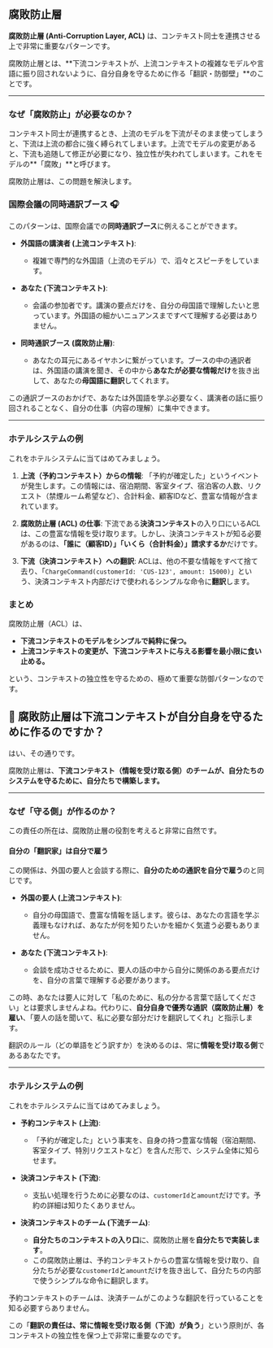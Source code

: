 ## 腐敗防止層

**腐敗防止層 (Anti-Corruption Layer, ACL)** は、コンテキスト同士を連携させる上で非常に重要なパターンです。

腐敗防止層とは、**下流コンテキストが、上流コンテキストの複雑なモデルや言語に振り回されないように、自分自身を守るために作る「翻訳・防御壁」**のことです。

***
### なぜ「腐敗防止」が必要なのか？

コンテキスト同士が連携するとき、上流のモデルを下流がそのまま使ってしまうと、下流は上流の都合に強く縛られてしまいます。上流でモデルの変更があると、下流も追随して修正が必要になり、独立性が失われてしまいます。これをモデルの**「腐敗」**と呼びます。

腐敗防止層は、この問題を解決します。

### 国際会議の同時通訳ブース 🎧



このパターンは、国際会議での**同時通訳ブース**に例えることができます。

* **外国語の講演者 (上流コンテキスト)**:
    * 複雑で専門的な外国語（上流のモデル）で、滔々とスピーチをしています。

* **あなた (下流コンテキスト)**:
    * 会議の参加者です。講演の要点だけを、自分の母国語で理解したいと思っています。外国語の細かいニュアンスまですべて理解する必要はありません。

* **同時通訳ブース (腐敗防止層)**:
    * あなたの耳元にあるイヤホンに繋がっています。ブースの中の通訳者は、外国語の講演を聞き、その中から**あなたが必要な情報だけ**を抜き出して、あなたの**母国語に翻訳**してくれます。

この通訳ブースのおかげで、あなたは外国語を学ぶ必要なく、講演者の話に振り回されることなく、自分の仕事（内容の理解）に集中できます。

---
### ホテルシステムの例

これをホテルシステムに当てはめてみましょう。

1.  **上流（予約コンテキスト）からの情報**:
    「予約が確定した」というイベントが発生します。この情報には、宿泊期間、客室タイプ、宿泊客の人数、リクエスト（禁煙ルーム希望など）、合計料金、顧客IDなど、豊富な情報が含まれています。

2.  **腐敗防止層 (ACL) の仕事**:
    下流である**決済コンテキスト**の入り口にいるACLは、この豊富な情報を受け取ります。しかし、決済コンテキストが知る必要があるのは、**「誰に（顧客ID）」「いくら（合計料金）」請求するか**だけです。

3.  **下流（決済コンテキスト）への翻訳**:
    ACLは、他の不要な情報をすべて捨て去り、「`ChargeCommand(customerId: 'CUS-123', amount: 15000)`」という、決済コンテキスト内部だけで使われるシンプルな命令に**翻訳**します。



### まとめ

腐敗防止層（ACL）は、
* **下流コンテキストのモデルをシンプルで純粋に保つ。**
* **上流コンテキストの変更が、下流コンテキストに与える影響を最小限に食い止める。**

という、コンテキストの独立性を守るための、極めて重要な防御パターンなのです。

## 🤔 腐敗防止層は下流コンテキストが自分自身を守るために作るのですか？

はい、その通りです。

腐敗防止層は、**下流コンテキスト（情報を受け取る側）のチームが、自分たちのシステムを守るために、自分たちで構築します。**

***
### なぜ「守る側」が作るのか？

この責任の所在は、腐敗防止層の役割を考えると非常に自然です。

#### 自分の「翻訳家」は自分で雇う



この関係は、外国の要人と会談する際に、**自分のための通訳を自分で雇う**のと同じです。

* **外国の要人 (上流コンテキスト)**:
    * 自分の母国語で、豊富な情報を話します。彼らは、あなたの言語を学ぶ義理もなければ、あなたが何を知りたいかを細かく気遣う必要もありません。

* **あなた (下流コンテキスト)**:
    * 会談を成功させるために、要人の話の中から自分に関係のある要点だけを、自分の言葉で理解する必要があります。

この時、あなたは要人に対して「私のために、私の分かる言葉で話してください」とは要求しませんよね。代わりに、**自分自身で優秀な通訳（腐敗防止層）を雇い**、「要人の話を聞いて、私に必要な部分だけを翻訳してくれ」と指示します。

翻訳のルール（どの単語をどう訳すか）を決めるのは、常に**情報を受け取る側**であるあなたです。

---
### ホテルシステムの例

これをホテルシステムに当てはめてみましょう。

* **予約コンテキスト (上流)**:
    * 「予約が確定した」という事実を、自身の持つ豊富な情報（宿泊期間、客室タイプ、特別リクエストなど）を含んだ形で、システム全体に知らせます。

* **決済コンテキスト (下流)**:
    * 支払い処理を行うために必要なのは、`customerId`と`amount`だけです。予約の詳細は知りたくありません。

* **決済コンテキストのチーム (下流チーム)**:
    * **自分たちのコンテキストの入り口**に、腐敗防止層を**自分たちで実装します**。
    * この腐敗防止層は、予約コンテキストからの豊富な情報を受け取り、自分たちが必要な`customerId`と`amount`だけを抜き出して、自分たちの内部で使うシンプルな命令に翻訳します。

予約コンテキストのチームは、決済チームがこのような翻訳を行っていることを知る必要すらありません。

この「**翻訳の責任は、常に情報を受け取る側（下流）が負う**」という原則が、各コンテキストの独立性を保つ上で非常に重要なのです。
